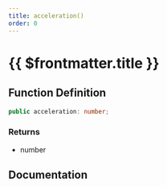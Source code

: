 ```yaml
---
title: acceleration()
order: 0
---
```


# {{ $frontmatter.title }}

## Function Definition

```ts
public acceleration: number;
```

### Returns

* number

## Documentation

<!--@include: ./parts/acceleration.md-->
